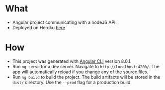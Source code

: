 # What

- Angular project communicating with a nodeJS API. 
- Deployed on Heroku [here](https://intranet-h3c-reims.herokuapp.com/)

# How

- This project was generated with [Angular CLI](https://github.com/angular/angular-cli) version 8.0.1.
- Run `ng serve` for a dev server. Navigate to `http://localhost:4200/`. The app will automatically reload if you change any of the source files.
- Run `ng build` to build the project. The build artifacts will be stored in the `dist/` directory. Use the `--prod` flag for a production build.
